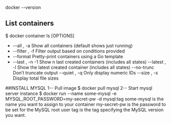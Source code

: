 docker --version

## List containers
$ docker container ls [OPTIONS]
* --all , -a		Show all containers (default shows just running)
* --filter , -f		Filter output based on conditions provided
* --format		Pretty-print containers using a Go template
* --last , -n	-1	Show n last created containers (includes all states)
--latest , -l		Show the latest created container (includes all states)
--no-trunc		Don’t truncate output
--quiet , -q		Only display numeric IDs
--size , -s		Display total file sizes

##INSTALL MYSQL
1-- Pull image
$ docker pull mysql
2-- Start mysql server instance
$ docker run --name some-mysql -e MYSQL_ROOT_PASSWORD=my-secret-pw -d mysql:tag
  some-mysql is the name you want to assign to your container
  my-secret-pw is the password to be set for the MySQL root user
  tag is the tag specifying the MySQL version you want.
